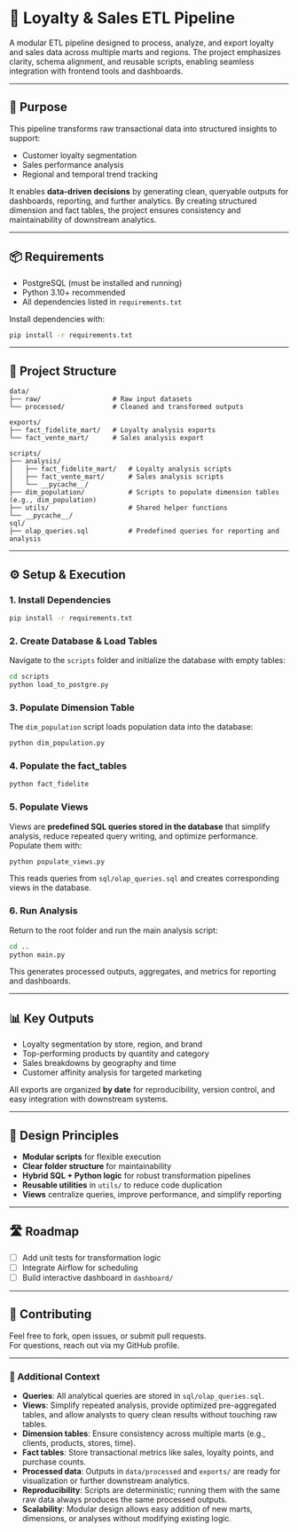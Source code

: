 # 🧠 Loyalty & Sales ETL Pipeline

A modular ETL pipeline designed to process, analyze, and export loyalty and sales data across multiple marts and regions. The project emphasizes clarity, schema alignment, and reusable scripts, enabling seamless integration with frontend tools and dashboards.

---

## 🎯 Purpose

This pipeline transforms raw transactional data into structured insights to support:

- Customer loyalty segmentation
- Sales performance analysis
- Regional and temporal trend tracking

It enables **data-driven decisions** by generating clean, queryable outputs for dashboards, reporting, and further analytics. By creating structured dimension and fact tables, the project ensures consistency and maintainability of downstream analytics.

---

## 📦 Requirements

- PostgreSQL (must be installed and running)  
- Python 3.10+ recommended  
- All dependencies listed in `requirements.txt`  

Install dependencies with:

```bash
pip install -r requirements.txt
```

---

## 📁 Project Structure

```folder
data/
├── raw/                  # Raw input datasets
└── processed/            # Cleaned and transformed outputs

exports/
├── fact_fidelite_mart/   # Loyalty analysis exports
└── fact_vente_mart/      # Sales analysis export

scripts/
├── analysis/
│   ├── fact_fidelite_mart/   # Loyalty analysis scripts
│   ├── fact_vente_mart/      # Sales analysis scripts
│   └── __pycache__/
├── dim_population/           # Scripts to populate dimension tables (e.g., dim_population)
├── utils/                    # Shared helper functions
└── __pycache__/
sql/
├── olap_queries.sql          # Predefined queries for reporting and analysis
```

---

## ⚙️ Setup & Execution

### 1. Install Dependencies

```bash
pip install -r requirements.txt
```

### 2. Create Database & Load Tables

Navigate to the `scripts` folder and initialize the database with empty tables:

```bash
cd scripts
python load_to_postgre.py
```
### 3. Populate Dimension Table

The `dim_population` script loads population data into the database:

```bash
python dim_population.py
```
### 4. Populate the fact_tables
```python
python fact_fidelite
```
### 5. Populate Views

Views are **predefined SQL queries stored in the database** that simplify analysis, reduce repeated query writing, and optimize performance. Populate them with:

```bash
python populate_views.py
```

This reads queries from `sql/olap_queries.sql` and creates corresponding views in the database.

### 6. Run Analysis

Return to the root folder and run the main analysis script:

```bash
cd ..
python main.py
```

This generates processed outputs, aggregates, and metrics for reporting and dashboards.

---

## 📊 Key Outputs

- Loyalty segmentation by store, region, and brand  
- Top-performing products by quantity and category  
- Sales breakdowns by geography and time  
- Customer affinity analysis for targeted marketing  

All exports are organized **by date** for reproducibility, version control, and easy integration with downstream systems.

---

## 🧠 Design Principles

- **Modular scripts** for flexible execution  
- **Clear folder structure** for maintainability  
- **Hybrid SQL + Python logic** for robust transformation pipelines  
- **Reusable utilities** in `utils/` to reduce code duplication  
- **Views** centralize queries, improve performance, and simplify reporting  

---

## 🛣️ Roadmap

- [ ] Add unit tests for transformation logic  
- [ ] Integrate Airflow for scheduling  
- [ ] Build interactive dashboard in `dashboard/`  

---

## 🤝 Contributing

Feel free to fork, open issues, or submit pull requests.  
For questions, reach out via my GitHub profile.  

---

### 🔎 Additional Context

- **Queries**: All analytical queries are stored in `sql/olap_queries.sql`.  
- **Views**: Simplify repeated analysis, provide optimized pre-aggregated tables, and allow analysts to query clean results without touching raw tables.  
- **Dimension tables**: Ensure consistency across multiple marts (e.g., clients, products, stores, time).  
- **Fact tables**: Store transactional metrics like sales, loyalty points, and purchase counts.  
- **Processed data**: Outputs in `data/processed` and `exports/` are ready for visualization or further downstream analytics.  
- **Reproducibility**: Scripts are deterministic; running them with the same raw data always produces the same processed outputs.  
- **Scalability**: Modular design allows easy addition of new marts, dimensions, or analyses without modifying existing logic.

